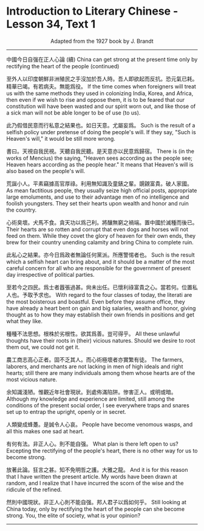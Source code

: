 # Introduction to Literary Chinese - Lesson 34, Text 1

<center>Adapted from the 1927 book by J. Brandt</center>

<!--
中國今日自强在正人心論(續)

至外人以印度朝鮮非洲殖民之手沒加於吾人時吾人即欲起而,
反抗恐元氣已耗精華已竭有若病夫無能爲役此乃假借民意而
行私意之結果也如日天意尤屬妄爲書日天視自我民視天聽自
我民聽是天意亦以民意爲歸宿荒誕小人平素竊據高官厚祿利
用無知識及童錶之輩覬覦富貴破人家國心術臭壞犬馬不食貪
天功以爲己利將釀無窮之禍端置中國於滅種而後已此私心之
結果亦今日爲政者無論任何黨派所應警惕者也至若今之四民
爲士者囂張過甚尙未出任已懷利祿富貴之心當若何位置私人
也予取予求也種種不法思想根株於劣根性欲其爲善豈可得乎
農工商志高心正者固不乏其人而心術極壞者亦實繁有徒余知

識淺陋惟觀近年社會
現狀到處佈滿陷阱惨
害正人或明或暗人類
變成蜂躉是誠令人心
哀有何有法非正人心
則不能自强放著此論
狂言之甚知不免明哲
之護大雅之龍然則中
國現狀非正人心則不
能自强邦人君子以爲
如何乎

-->

<!--

中國今日自强在正人心論(續)

至外人以印度朝鮮非洲殖民之手沒加於吾人時。吾人即欲起而
反抗。恐元氣已耗。精華已竭。有若病夫。無能爲役。此乃假借民意。而
行私意之結果也。如日天意。尤屬妄爲。書曰。天視自我民視。天聽自
我民聽。是天意亦以民意爲歸宿。荒誕小人。平素竊據高官厚祿。利
用無知識及童錶之輩。覬覦富貴。破人家國。心術臭壞。犬馬不食。貪
天功以爲己利。將釀無窮之禍端。置中國於滅種而後已。此私心之
結果。亦今日爲政者無論任何黨派。所應警惕者也。至若今之四民。
爲士者囂張過甚。尙未出任。已懷利祿富貴之心。當若何。位置私人
也。予取予求也。種種不法思想。根株於劣根性。欲其爲善。豈可得乎。
農工商志高心正者。固不乏其人。而心術極壞者亦實繁有徒。余知
識淺陋。惟觀近年社會
現狀。到處佈滿陷阱。惨
害正人。或明或暗。人類
變成蜂躉。是誠令人心
哀。有何有法。非正人心。
則不能自强。放著此論。
狂言之甚。知不免明哲
之護。大雅之龍。然則中
國現狀。非正人心則不
能自强。邦人君子以爲
如何乎。

-->

<!--

中國今日自强在正人心論(續)
至外人以印度朝鮮非洲殖民之手沒加於吾人時。吾人即欲起而反抗。恐元氣已耗。精華已竭。有若病夫。無能爲役。此乃假借民意。而行私意之結果也。如日天意。尤屬妄爲。書曰。天視自我民視。天聽自我民聽。是天意亦以民意爲歸宿。荒誕小人。平素竊據高官厚祿。利用無知識及童錶之輩。覬覦富貴。破人家國。心術臭壞。犬馬不食。貪天功以爲己利。將釀無窮之禍端。置中國於滅種而後已。此私心之結果。亦今日爲政者無論任何黨派。所應警惕者也。至若今之四民。爲士者囂張過甚。尙未出任。已懷利祿富貴之心。當若何。位置私人也。予取予求也。種種不法思想。根株於劣根性。欲其爲善。豈可得乎。農工商志高心正者。固不乏其人。而心術極壞者亦實繁有徒。余知識淺陋。惟觀近年社會現狀。到處佈滿陷阱。惨害正人。或明或暗。人類變成蜂躉。是誠令人心哀。有何有法。非正人心。則不能自强。放著此論。狂言之甚。知不免明哲之護。大雅之龍。然則中國現狀。非正人心則不能自强。邦人君子以爲如何乎。

-->

<!-- CHINA CAN GET STRONG AT THE PRESENT TIME ONLY BY RECTIFYING THE HEART OF THE PEOPLE (continued). If the time comes when foreigners will treat us (加於 五人) with the same methods (手段) they used in colonizing India, Korea and Africa, then even if () we wish to rise and oppose them, it is to be feared that our constitution will have been wasted and our spirit worn out, and like those of a sick man will not be able longer to be of use (to us). Such is the re- sult of a selfish policy under pretense of doing the people's will. If they say, "Such is Heaven's will",-it would be still more wrong. There is (in the works of Mencius) the saying, "Heaven sees according as the people see; Heaven hears according as the people hear". It means that Heaven's will is also based on the people's will. As mean factious people, they usually seize high official posts appropriate large emoluments and use to their advantage men of no intelligence and foolish youngsters. They set their hearts upon wealth and honor and ruin the country. Their hearts are so rotten and corrupt that even dogs and horses will not feed on them. While they covet the glory of heaven for their own ends they brew for their country unending calamity and bring China to complete ruin. Such is the result which a selfish heart can bring about, and it should be a matter of the most careful con- cern for all who are responsible for the government of present day irrespective of political parties. With regard(至若) to the four classes of to-day, the literati are the most boisterous and boastful. Even before they assume office (尙未出任) they have already a heart bent on gain and big salaries, wealth and honor, giving thought as to how they may establish their own friends (私人) in positions and get what they like. All these unlawful thoughts have
their roots ) in (their) vicious natures. Should we desire (根株) them to do right we could not get it. The farmers, laborers and merchants are not lacking (不 5) in men of high ideals and right hearts; still (m) there are many individuals (among them) whose hearts are of the most vicious nature. Although my knowledge and experience are limited, still (惟) among the conditions of the present social order I see everywhere traps and snares set up to entrap the upright, openly or in secret. People have become venomous wasps, and (all this) makes one sad at heart. What plan is there left open to us? Excepting the rectifying of the people's heart there is no other way for us to become strong. And it is for this reason that I have written the present article. My words have been drawn at random, and I realize that I have incurred the scorn of the wise and the ridicule of the refined. Still looking at China to- day (one sees that) only by rectifying the heart of the people can she become strong. You, the elite of society, what is your cpinion?
-->

---

中國今日自强在正人心論 (續)
China can get strong at the present time only by rectifying the heart of the people (continued)

至外人以印度朝鮮非洲殖民之手沒加於吾人時。吾人即欲起而反抗。恐元氣已耗。精華已竭。有若病夫。無能爲役。
If the time comes when foreigners will treat us with the same methods they used in colonizing India, Korea, and Africa, then even if we wish to rise and oppose them, it is to be feared that our constitution will have been wasted and our spirit worn out, and like those of a sick man will not be able longer to be of use (to us).

此乃假借民意而行私意之結果也。如日天意。尤屬妄爲。
Such is the result of a selfish policy under pretense of doing the people's will. If they say, "Such is Heaven's will," it would be still more wrong.

書曰。天視自我民視。天聽自我民聽。是天意亦以民意爲歸宿。
There is (in the works of Mencius) the saying, "Heaven sees according as the people see; Heaven hears according as the people hear." It means that Heaven's will is also based on the people's will.

荒誕小人。平素竊據高官厚祿。利用無知識及童錶之輩。覬覦富貴。破人家國。
As mean factitious people, they usually seize high official posts, appropriate large emoluments, and use to their advantage men of no intelligence and foolish youngsters. They set their hearts upon wealth and honor and ruin the country.

心術臭壞。犬馬不食。貪天功以爲己利。將釀無窮之禍端。置中國於滅種而後已。
Their hearts are so rotten and corrupt that even dogs and horses will not feed on them. While they covet the glory of heaven for their own ends, they brew for their country unending calamity and bring China to complete ruin.

此私心之結果。亦今日爲政者無論任何黨派。所應警惕者也。
Such is the result which a selfish heart can bring about, and it should be a matter of the most careful concern for all who are responsible for the government of present day irrespective of political parties.

至若今之四民。爲士者囂張過甚。尙未出任。已懷利祿富貴之心。當若何。位置私人也。予取予求也。
With regard to the four classes of today, the literati are the most boisterous and boastful. Even before they assume office, they have already a heart bent on gain and big salaries, wealth and honor, giving thought as to how they may establish their own friends in positions and get what they like.

種種不法思想。根株於劣根性。欲其爲善。豈可得乎。
All these unlawful thoughts have their roots in (their) vicious natures. Should we desire to root them out, we could not get it.

農工商志高心正者。固不乏其人。而心術極壞者亦實繁有徒。
The farmers, laborers, and merchants are not lacking in men of high ideals and right hearts; still there are many individuals among them whose hearts are of the most vicious nature.

余知識淺陋。惟觀近年社會現狀。到處佈滿陷阱。惨害正人。或明或暗。
Although my knowledge and experience are limited, still among the conditions of the present social order, I see everywhere traps and snares set up to entrap the upright, openly or in secret.

人類變成蜂躉。是誠令人心哀。
People have become venomous wasps, and all this makes one sad at heart.

有何有法。非正人心。則不能自强。
What plan is there left open to us? Excepting the rectifying of the people's heart, there is no other way for us to become strong.

放著此論。狂言之甚。知不免明哲之護。大雅之龍。
And it is for this reason that I have written the present article. My words have been drawn at random, and I realize that I have incurred the scorn of the wise and the ridicule of the refined.

然則中國現狀。非正人心則不能自强。邦人君子以爲如何乎。
Still looking at China today, only by rectifying the heart of the people can she become strong. You, the elite of society, what is your opinion?

---
